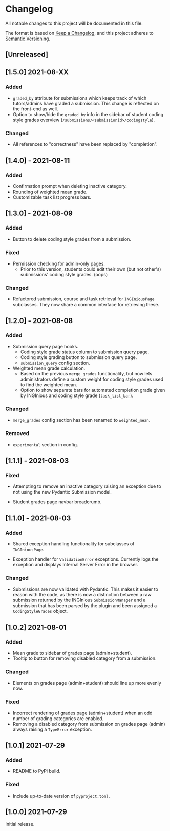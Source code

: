 # Changelog

All notable changes to this project will be documented in this file.

The format is based on [Keep a Changelog](https://keepachangelog.com/en/1.0.0/),
and this project adheres to [Semantic Versioning](https://semver.org/spec/v2.0.0.html).

## [Unreleased]
## [1.5.0] 2021-08-XX

### Added

- `graded_by` attribute for submissions which keeps track of which tutors/admins have graded a submission. This change is reflected on the front-end as well.
- Option to show/hide the `graded_by` info in the sidebar of student coding style grades overview (`/submissions/<submissionid>/codingstyle`).

### Changed

- All references to "correctness" have been replaced by "completion".

## [1.4.0] - 2021-08-11

### Added

- Confirmation prompt when deleting inactive category.
- Rounding of weighted mean grade.
- Customizable task list progress bars.

## [1.3.0] - 2021-08-09

### Added

- Button to delete coding style grades from a submission.

### Fixed

- Permission checking for admin-only pages.
    - Prior to this version, students could edit their own (but not other's) submissions' coding style grades. (oops)

### Changed

- Refactored submission, course and task retrieval for `INGIniousPage` subclasses. They now share a common interface for retrieving these.

## [1.2.0] - 2021-08-08

### Added

- Submission query page hooks.
    - Coding style grade status column to submission query page.
    - Coding style grading button to submission query page.
    - `submission_query` config section.
- Weighted mean grade calculation.
    - Based on the previous `merge_grades` functionality, but now lets administrators define a custom weight for coding style grades used to find the weighted mean.
    - Option to show separate bars for automated completion grade given by INGInious and coding style grade ([`task_list_bar`](https://pederha.github.io/inginious-coding-style/configuration/#task_list_bar)).

### Changed

- `merge_grades` config section has been renamed to `weighted_mean`.

### Removed

- `experimental` section in config.

## [1.1.1] - 2021-08-03

### Fixed

- Attempting to remove an inactive category raising an exception due to not using the new Pydantic Submission model.

- Student grades page navbar breadcrumb.

## [1.1.0] - 2021-08-03

### Added

- Shared exception handling functionality for subclasses of `INGIniousPage`.

- Exception handler for `ValidationError` exceptions. Currently logs the exception and displays Internal Server Error in the browser.

### Changed

- Submissions are now validated with Pydantic. This makes it easier to reason with the code, as there is now a distinction between a raw submission returned by the INGInious `SubmissionManager` and a submission that has been parsed by the plugin and been assigned a `CodingStyleGrades` object.

## [1.0.2] 2021-08-01

### Added
- Mean grade to sidebar of grades page (admin+student).
- Tooltip to button for removing disabled category from a submission.

### Changed
- Elements on grades page (admin+student) should line up more evenly now.


### Fixed
- Incorrect rendering of grades page (admin+student) when an odd number of grading categories are enabled.
- Removing a disabled category from submission on grades page (admin) always raising a `TypeError` exception.

## [1.0.1] 2021-07-29

### Added
- README to PyPi build.

### Fixed
- Include up-to-date version of `pyproject.toml`.

## [1.0.0] 2021-07-29

Initial release.
